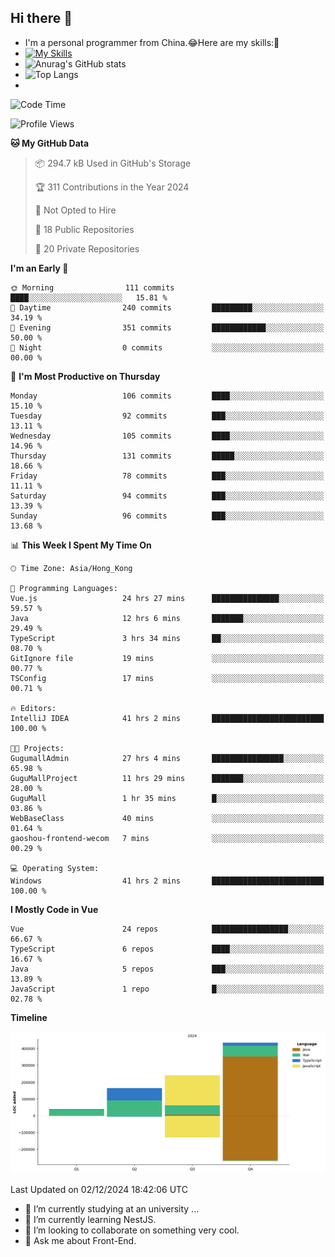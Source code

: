 ## Hi there 👋
- I'm a personal programmer from China.😂Here are my skills:🤔
- [![My Skills](https://skillicons.dev/icons?i=js,html,css,vue,typescript,java,golang)](https://skillicons.dev)
- ![Anurag's GitHub stats](https://github-readme-stats.vercel.app/api?username=FluffyChi-Xing&count_private=true&show_icons=true&theme=radical)
- ![Top Langs](https://github-readme-stats.vercel.app/api/top-langs/?username=FluffyChi-Xing)
- <!--START_SECTION:waka-->
![Code Time](http://img.shields.io/badge/Code%20Time-878%20hrs%2024%20mins-blue)

![Profile Views](http://img.shields.io/badge/Profile%20Views-11-blue)

**🐱 My GitHub Data** 

> 📦 294.7 kB Used in GitHub's Storage 
 > 
> 🏆 311 Contributions in the Year 2024
 > 
> 🚫 Not Opted to Hire
 > 
> 📜 18 Public Repositories 
 > 
> 🔑 20 Private Repositories 
 > 
**I'm an Early 🐤** 

```text
🌞 Morning                111 commits         ████░░░░░░░░░░░░░░░░░░░░░   15.81 % 
🌆 Daytime                240 commits         █████████░░░░░░░░░░░░░░░░   34.19 % 
🌃 Evening                351 commits         ████████████░░░░░░░░░░░░░   50.00 % 
🌙 Night                  0 commits           ░░░░░░░░░░░░░░░░░░░░░░░░░   00.00 % 
```
📅 **I'm Most Productive on Thursday** 

```text
Monday                   106 commits         ████░░░░░░░░░░░░░░░░░░░░░   15.10 % 
Tuesday                  92 commits          ███░░░░░░░░░░░░░░░░░░░░░░   13.11 % 
Wednesday                105 commits         ████░░░░░░░░░░░░░░░░░░░░░   14.96 % 
Thursday                 131 commits         █████░░░░░░░░░░░░░░░░░░░░   18.66 % 
Friday                   78 commits          ███░░░░░░░░░░░░░░░░░░░░░░   11.11 % 
Saturday                 94 commits          ███░░░░░░░░░░░░░░░░░░░░░░   13.39 % 
Sunday                   96 commits          ███░░░░░░░░░░░░░░░░░░░░░░   13.68 % 
```


📊 **This Week I Spent My Time On** 

```text
🕑︎ Time Zone: Asia/Hong_Kong

💬 Programming Languages: 
Vue.js                   24 hrs 27 mins      ███████████████░░░░░░░░░░   59.57 % 
Java                     12 hrs 6 mins       ███████░░░░░░░░░░░░░░░░░░   29.49 % 
TypeScript               3 hrs 34 mins       ██░░░░░░░░░░░░░░░░░░░░░░░   08.70 % 
GitIgnore file           19 mins             ░░░░░░░░░░░░░░░░░░░░░░░░░   00.77 % 
TSConfig                 17 mins             ░░░░░░░░░░░░░░░░░░░░░░░░░   00.71 % 

🔥 Editors: 
IntelliJ IDEA            41 hrs 2 mins       █████████████████████████   100.00 % 

🐱‍💻 Projects: 
GugumallAdmin            27 hrs 4 mins       ████████████████░░░░░░░░░   65.98 % 
GuguMallProject          11 hrs 29 mins      ███████░░░░░░░░░░░░░░░░░░   28.00 % 
GuguMall                 1 hr 35 mins        █░░░░░░░░░░░░░░░░░░░░░░░░   03.86 % 
WebBaseClass             40 mins             ░░░░░░░░░░░░░░░░░░░░░░░░░   01.64 % 
gaoshou-frontend-wecom   7 mins              ░░░░░░░░░░░░░░░░░░░░░░░░░   00.29 % 

💻 Operating System: 
Windows                  41 hrs 2 mins       █████████████████████████   100.00 % 
```

**I Mostly Code in Vue** 

```text
Vue                      24 repos            █████████████████░░░░░░░░   66.67 % 
TypeScript               6 repos             ████░░░░░░░░░░░░░░░░░░░░░   16.67 % 
Java                     5 repos             ███░░░░░░░░░░░░░░░░░░░░░░   13.89 % 
JavaScript               1 repo              █░░░░░░░░░░░░░░░░░░░░░░░░   02.78 % 
```



**Timeline**

![Lines of Code chart](https://raw.githubusercontent.com/FluffyChi-Xing/FluffyChi-Xing/main/assets/bar_graph.png)


 Last Updated on 02/12/2024 18:42:06 UTC
<!--END_SECTION:waka-->
- 🔭 I’m currently studying at an university ...
- 🌱 I’m currently learning NestJS.
- 👯 I’m looking to collaborate on something very cool.
- 💬 Ask me about Front-End.
